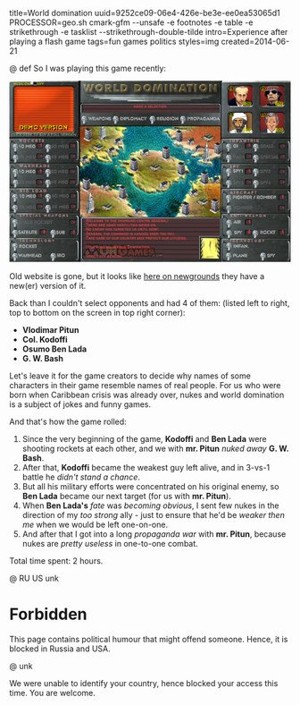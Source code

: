 title=World domination
uuid=9252ce09-06e4-426e-be3e-ee0ea53065d1
PROCESSOR=geo.sh cmark-gfm --unsafe -e footnotes -e table -e strikethrough -e tasklist --strikethrough-double-tilde
intro=Experience after playing a flash game
tags=fun games politics
styles=img
created=2014-06-21

@ def
So I was playing this game recently:

![Screenshot of the game](world-domination.png)

Old website is gone, but it looks like [here on newgrounds][ng] they have a new(er) version of it.

[ng]: https://www.newgrounds.com/portal/view/105942

Back than I couldn't select opponents and had 4 of them:
(listed left to right, top to bottom on the screen in top right corner):

* **Vlodimar Pitun**
* **Col. Kodoffi**
* **Osumo Ben Lada**
* **G. W. Bash**

Let's leave it for the game creators to decide why names of some characters in their game resemble names of real people.
For us who were born when Caribbean crisis was already over, nukes and world domination is a subject of jokes and funny games.

And that's how the game rolled:

1. Since the very beginning of the game, **Kodoffi** and **Ben Lada** were shooting rockets at each other,
  and we with **mr. Pitun** _nuked away_ **G. W. Bash**.
2. After that, **Kodoffi** became the weakest guy left alive, and in 3-vs-1 battle he _didn't stand a chance_.
3. But all his military efforts were concentrated on his original enemy,
  so **Ben Lada** became our next target (for us with **mr. Pitun**).
4. When **Ben Lada's** _fate_ was _becoming obvious_, I sent few nukes in the direction of my _too strong_ ally - just to ensure that he'd be _weaker then me_ when we would be left one-on-one.
5. And after that I got into a long _propaganda war_ with **mr. Pitun**,
  because nukes are _pretty useless_ in one-to-one combat.

Total time spent: 2 hours.

@ RU US unk

Forbidden
=========

This page contains political humour that might offend someone.
Hence, it is blocked in Russia and USA.

@ unk

We were unable to identify your country, hence blocked your access this time.
You are welcome.
